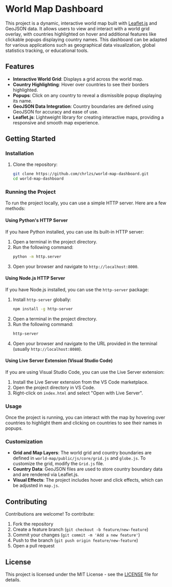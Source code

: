 # World Map Dashboard

This project is a dynamic, interactive world map built with [Leaflet.js](https://leafletjs.com/) and GeoJSON data. It allows users to view and interact with a world grid overlay, with countries highlighted on hover and additional features like clickable popups displaying country names. This dashboard can be adapted for various applications such as geographical data visualization, global statistics tracking, or educational tools.

## Features

- **Interactive World Grid**: Displays a grid across the world map.
- **Country Highlighting**: Hover over countries to see their borders highlighted.
- **Popups**: Click on any country to reveal a dismissible popup displaying its name.
- **GeoJSON Data Integration**: Country boundaries are defined using GeoJSON for accuracy and ease of use.
- **Leaflet.js**: Lightweight library for creating interactive maps, providing a responsive and smooth map experience.

## Getting Started

### Installation

1. Clone the repository:
   ```bash
   git clone https://github.com/chrlzs/world-map-dashboard.git
   cd world-map-dashboard
   ```

### Running the Project

To run the project locally, you can use a simple HTTP server. Here are a few methods:

#### Using Python's HTTP Server

If you have Python installed, you can use its built-in HTTP server:

1. Open a terminal in the project directory.
2. Run the following command:
   ```bash
   python -m http.server
   ```
3. Open your browser and navigate to `http://localhost:8000`.

#### Using Node.js HTTP Server

If you have Node.js installed, you can use the `http-server` package:

1. Install `http-server` globally:
   ```bash
   npm install -g http-server
   ```
2. Open a terminal in the project directory.
3. Run the following command:
   ```bash
   http-server
   ```
4. Open your browser and navigate to the URL provided in the terminal (usually `http://localhost:8080`).

#### Using Live Server Extension (Visual Studio Code)

If you are using Visual Studio Code, you can use the Live Server extension:

1. Install the Live Server extension from the VS Code marketplace.
2. Open the project directory in VS Code.
3. Right-click on `index.html` and select "Open with Live Server".

### Usage

Once the project is running, you can interact with the map by hovering over countries to highlight them and clicking on countries to see their names in popups.

### Customization

- **Grid and Map Layers**: The world grid and country boundaries are defined in `world-map/public/js/core/grid.js` and `globe.js`. To customize the grid, modify the `Grid.js` file.
- **Country Data**: GeoJSON files are used to store country boundary data and are rendered via Leaflet.js.
- **Visual Effects**: The project includes hover and click effects, which can be adjusted in `map.js`.

## Contributing

Contributions are welcome! To contribute:

1. Fork the repository
2. Create a feature branch (`git checkout -b feature/new-feature`)
3. Commit your changes (`git commit -m 'Add a new feature'`)
4. Push to the branch (`git push origin feature/new-feature`)
5. Open a pull request

## License

This project is licensed under the MIT License - see the [LICENSE](LICENSE) file for details.